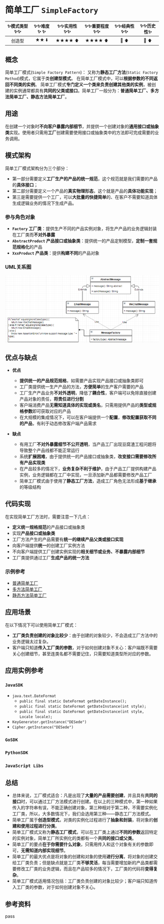 # 简单工厂 `SimpleFactory`

| :sparkles:模式类型:sparkles::sparkles:|:sparkles::sparkles:难度:sparkles:  :sparkles: | :sparkles::sparkles:实用性:sparkles::sparkles: | :sparkles::sparkles:重要程度:sparkles::sparkles: |  :sparkles::sparkles:经典性:sparkles::sparkles: | :sparkles::sparkles:历史性:sparkles: |
| :----------------------------------------: | :-----------------------------------------------: | :-------------------------------------------------: | :----------------------------------------------------: | :--------------------------------------------------: | :--------------------------------------: |
|                   创造型                         |                ★★ :arrow_down:                 |                  ★★★★ :arrow_up:                   |                    ★★★★ :arrow_up:                    |              :green_heart:  :arrow_up:               |        :green_heart:  :arrow_up:         |

## 概念
简单工厂模式(`Simple Factory Pattern`)： 又称为**静态工厂方法**(`Static Factory Method`)模式，它属于类**创建型模式**。 在简单工厂模式中，可以**根据参数的不同返回不同类的实例**。 简单工厂模式**专门定义一个类来负责创建其他类的实例**，被创建的实例通常都具有**共同的父类或接口**。简单工厂一般分为：**普通简单工厂、多方法简单工厂、静态方法简单工厂**。

## 用途
在创建一个对象时**不向客户暴露内部细节**，并提供一个创建对象的**通用接口或抽象类**实现。使用者只需用**工厂**创建需要使用接口或抽象类中的方法即可完成需要的业务调用。

## 模式架构
简单工厂模式架构分为三个部分：
+ 第一部分需要定义**工厂生产的产品的统一规范**，这个规范就是我们需要的产品的**具体接口**；
+ 第二部分需要定义一个产品的**真实物理形态**，这个就是产品的**具体功能实现**；
+ 第三是需要提供一个工厂，可以**大批量的快捷简单**的、在客户不需要知道具体生成逻辑业务的情况下生成产品。


### 参与角色对象
+ **`Factory` 工厂类**：提供生产不同的产品实例对象，将生产产品的业务逻辑封装在工厂类而**不对外暴露**
+ **`AbstractProduct` 产品接口或抽象类**：提供统一的产品定制模型，**定制一套规范规格化**的产品
+ **`XxxProduct` 产品类**：提供**构建不同**的产品对象


### UML关系图
![1538820272171](../../../.images/1538820272171.png)


## 优点与缺点
+ **优点**
  - **提供统一的产品规范规格**，如需要产品实现产品接口或抽象类即可
  - 工厂类提供统一生产产品的方法，**方便简单**的生产客户需要的产品
  - 工厂生产产品业务**不对外透明**，降低了**耦合性**，客户端可以免除直接创建产品对象的责任，**将责任进行分割**
  - 客户端消费产品**无需知道具体的实现或类名**，只需用提供产品的**类型或规格参数**即可获取对应的产品
  - 在大规模的集成情况下，可以在客户端提供一个**配置**，**修改配置获取不同的产品**，有利于动态修改客户端产品需求
  
+ **缺点**
  - 有用工厂**不对外暴露细节不公开透明**，当产品工厂出现豆腐渣工程问题将导致整个产品线都不能正常运行
  - 系统**扩展困难**，由于提供统一的产品接口或抽象类，**改变接口需要修改所有产品实现类**
  - 在产品较多的情况下，**业务复杂不利于维护**，由于产品工厂提供构建产品实例，业务逻辑都在工厂中实现，一旦添加新产品都需要修改产品工厂
  - 简单工厂模式由于使用了**静态工厂方法**，造成工厂角色无法形成**基于继承**的等级结构


## 代码实现
在实现简单工厂方法时，需要注意一下几点：
- **定义统一规格规范**的产品接口或抽象类
- 实现**产品接口或抽象类**
- 工厂方法产生的产品需要有**统一的继续产品父类或接口实现**
- 向客户端提供**统一**的创建工厂实例方法
- 不向客户端提供工厂创建实例实现的**相关细节或业务、不暴露内部细节**
- 工厂类提供通过工厂**生成产品的统一方法**

### 示例参考
+ [普通简单工厂](./java/io/github/hooj0/simplefactory/support/_static)
+ [多方法简单工厂](./java/io/github/hooj0/simplefactory/support/more)
+ [静态方法简单工厂](./java/io/github/hooj0/simplefactory/support/single)


## 应用场景
在以下情况下可以使用简单工厂模式：
+ **工厂类负责创建的对象比较少**：由于创建的对象较少，不会造成工厂方法中的业务逻辑太过复杂。
+ 客户端只知道**传入工厂类的参数**，对于如何创建对象不关心：客户端既不需要关心创建细节，甚至连类名都不需要记住，只需要知道类型所对应的参数。


## 应用实例参考

### `JavaSDK` 
+ `java.text.DateFormat`
	- `public final static DateFormat getDateInstance();`
	- `public final static DateFormat getDateInstance(int style);`
	- `public final static DateFormat getDateInstance(int style, Locale locale);`
+ `KeyGenerator.getInstance("DESede")`
+ `Cipher.getInstance("DESede")`
	
### `GoSDK`

### `PythonSDK`

### `JavaScript Libs`


## 总结
+ 总体来说，工厂模式适合：凡是出现了**大量的产品需要创建**，并且具有**共同的接口**时，可以通过工厂方法模式进行创建。在以上的三种模式中，第一种如果传入的字符串有误，不能正确创建对象，第三种相对于第二种，不需要实例化工厂类，所以，大多数情况下，我们会选用第三种——静态工厂方法模式。
+ 简单工厂属于**创造型模式**，对类的实例化过程进行了**抽象和封装**，将对象的**创建和使用过程进行分类**。
+ 简单工厂模式又称为**静态工厂模式**，可以在工厂类上通过**不同的参数**返回特定的实例对象，简单工厂所实例化的类都有一个**共同的接口或父类**。
+ 简单工厂的要点**在于你需要什么对象**，只需用传入和这个对象有关的参数即可，**无需知道内部实现细节**。
+ 简单工厂的最大优点是将对象的创建和对象的使用**进行分离**，将对象的创建交给工厂类负责；但是缺点就是工厂类**不够灵活**，每当需要增加新的产品类都需要修改工厂类的业务逻辑，而且在产品较多的情况下，工厂类的代码将**变得复杂**。
+ 简单工厂模式适用情况包括：工厂类负责创建的对象比较少；客户端只知道传入工厂类的参数，对于如何创建对象不关心。


## 参考资料
pass




